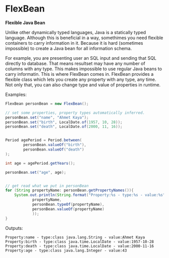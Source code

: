 # FlexBean
**Flexible Java Bean**

Unlike other dynamically typed languages, Java is a statically typed language.
Although this is beneficial in a way, somethimes you need flexible containers to carry information in it.
Because it is hard (sometimes impossible) to create a Java bean for all information schema.

For example, you are presenting user an SQL input and sending that SQL directly to database.
That means resultset may have any number of columns with any type. This makes impossible to use regular Java beans to carry informatin. This is where FlexBean comes in. FlexBean provides a flexible class which lets you create any property with any type, any time. Not only that, you can also change type and value of properties in runtime.

Examples:

```java
FlexBean personBean = new FlexBean();

// set some properties, property types automatically inferred.
personBean.set("name", "Ahmet Kaya");
personBean.set("birth", LocalDate.of(1957, 10, 28));
personBean.set("death", LocalDate.of(2000, 11, 16));


Period agePeriod = Period.between(
        personBean.valueOf("birth"),
        personBean.valueOf("death")
);

int age = agePeriod.getYears();

personBean.set("age", age);


// get read what we put in personBean
for (String propertyName: personBean.getPropertyNames()){
    System.out.println(String.format("Property:%s - type:%s - value:%s",
            propertyName,
            personBean.typeOf(propertyName),
            personBean.valueOf(propertyName)
            ));
}
```

Outputs:

    Property:name - type:class java.lang.String - value:Ahmet Kaya
    Property:birth - type:class java.time.LocalDate - value:1957-10-28
    Property:death - type:class java.time.LocalDate - value:2000-11-16
    Property:age - type:class java.lang.Integer - value:43

